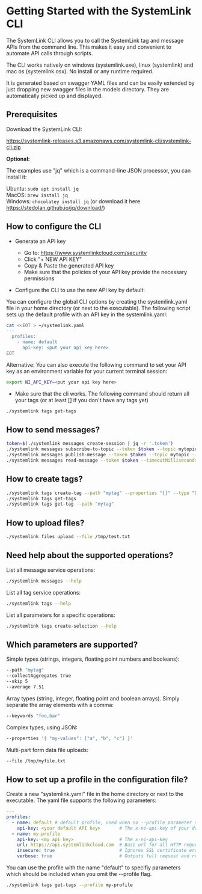 # Getting Started with the SystemLink CLI

The SystemLink CLI allows you to call the SystemLink tag and message APIs from the command line. This makes it easy and convenient to automate API calls through scripts.

The CLI works natively on windows (systemlink.exe), linux (systemlink) and mac os (systemlink.osx). No install or any runtime required.

It is generated based on swagger YAML files and can be easily extended by just dropping new swagger files in the models directory. They are automatically picked up and displayed.

## Prerequisites 

Download the SystemLink CLI:

https://systemlink-releases.s3.amazonaws.com/systemlink-cli/systemlink-cli.zip

**Optional:**

The examples use "jq" which is a command-line JSON processor, you can install it:

Ubuntu:  `sudo apt install jq`  
MacOS:   `brew install jq`  
Windows: `chocolatey install jq` (or download it here https://stedolan.github.io/jq/download/)  

## How to configure the CLI

- Generate an API key
  - Go to: https://www.systemlinkcloud.com/security
  - Click "+ NEW API KEY"
  - Copy & Paste the generated API key
  - Make sure that the policies of your API key provide the necessary permissions

- Configure the CLI to use the new API key by default:

You can configure the global CLI options by creating the systemlink.yaml file in your home directory (or next to the executable). The following script sets up the default profile with an API key in the systemlink.yaml:

```bash
cat <<EOT > ~/systemlink.yaml
---
  profiles:
    - name: default
      api-key: <put your api key here>
EOT
```

Alternative: You can also execute the following command to set your API key as an environment variable for your current terminal session:
```bash
export NI_API_KEY=<put your api key here>
```

- Make sure that the cli works. The following command should return all your tags (or at least [] if you don't have any tags yet)
```bash
./systemlink tags get-tags
```

## How to send messages?

```bash
token=$(./systemlink messages create-session | jq -r '.token')
./systemlink messages subscribe-to-topic --token $token --topic mytopic
./systemlink messages publish-message --token $token --topic mytopic --message hello
./systemlink messages read-message --token $token --timeoutMilliseconds 10000 
```

## How to create tags?

```bash
./systemlink tags create-tag --path "mytag" --properties "{}" --type "DOUBLE" --collectAggregates true --keywords "foo,bar"
./systemlink tags get-tags
./systemlink tags get-tag --path "mytag"
```

## How to upload files?

```bash
./systemlink files upload --file /tmp/test.txt
```

## Need help about the supported operations?

List all message service operations:
```bash
./systemlink messages --help
```

List all tag service operations:
```bash
./systemlink tags --help
```

List all parameters for a specific operations:
```bash
./systemlink tags create-selection --help
```

## Which parameters are supported?

Simple types (strings, integers, floating point numbers and booleans):

```bash
--path "mytag"
--collectAggregates true
--skip 5
--average 7.51
```

Array types (string, integer, floating point and boolean arrays). Simply separate the array elements with a comma:
```bash
--keywords "foo,bar"
```

Complex types, using JSON:
```bash
--properties '{ "my-values": ["a", "b", "c"] }'
```

Multi-part form data file uploads:
```bash
--file /tmp/myfile.txt
```

## How to set up a profile in the configuration file?

Create a new "systemlink.yaml" file in the home directory or next to the executable. The yaml file supports the following
parameters:

```yaml
---
profiles:
  - name: default # default profile, used when no --profile parameter specified
    api-key: <your default API key>       # The x-ni-api-key of your default profile
  - name: my-profile
    api-key: <my api key>                 # The x-ni-api-key
    url: https://api.systemlinkcloud.com  # Base url for all HTTP requests
    insecure: true                        # Ignores SSL certificate errors
    verbose: true                         # Outputs full request and response, used for debugging
```

You can use the profile with the name "default" to specifiy parameters which should be included when you omit the --profile flag.

```bash
./systemlink tags get-tags --profile my-profile
```
